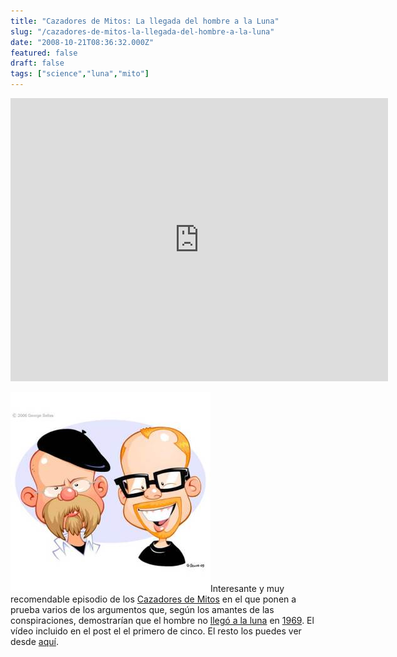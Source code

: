 ```yaml
---
title: "Cazadores de Mitos: La llegada del hombre a la Luna"
slug: "/cazadores-de-mitos-la-llegada-del-hombre-a-la-luna"
date: "2008-10-21T08:36:32.000Z"
featured: false
draft: false
tags: ["science","luna","mito"]
---
```



<iframe allowfullscreen="" frameborder="0" height="453" src="http://www.youtube.com/embed/Z6Mjmw732SQ?feature=oembed" width="604"></iframe>

![mythbusters](./images/mythbusters_f607wv.jpg "mythbusters")Interesante y muy recomendable episodio de los [Cazadores de Mitos](http://www.tudiscovery.com/cazadores_funsite/) en el que ponen a prueba varios de los argumentos que, según los amantes de las conspiraciones, demostrarían que el hombre no [llegó a la luna](http://es.wikipedia.org/wiki/Apolo_XI) en [1969](http://es.wikipedia.org/wiki/1969). El vídeo incluido en el post el el primero de cinco. El resto los puedes ver desde [aquí](http://www.youtube.com/view_play_list?p=2B7341A07CD22053).



